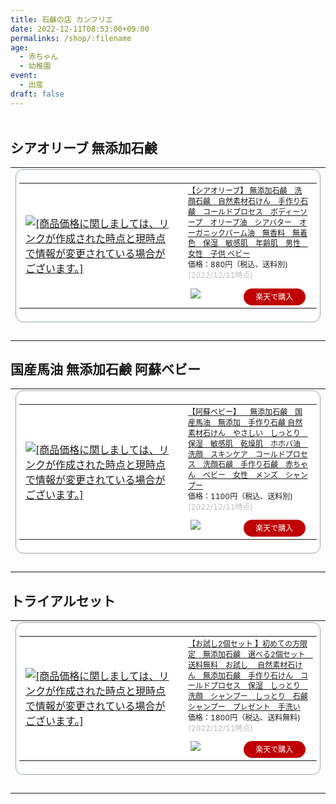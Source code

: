 ```yaml
---
title: 石鹸の店 カンフリエ
date: 2022-12-11T08:53:00+09:00
permalinks: /shop/:filename
age:
  - 赤ちゃん
  - 幼稚園
event:
  - 出産
draft: false
---
```

<a href="https://hb.afl.rakuten.co.jp/hgc/2de41682.34258d38.2d823753.c6deaf60/?pc=http%3A%2F%2Fwww.rakuten.co.jp%2Fsparkler%2F&link_type=pict&ut=eyJwYWdlIjoic2hvcCIsInR5cGUiOiJwaWN0IiwiY29sIjoxLCJjYXQiOiIxIiwiYmFuIjoiMTM2MjQ5NCIsImFtcCI6ZmFsc2V9" target="_blank" rel="nofollow sponsored noopener" style="word-wrap:break-word;"  ><img src="https://hbb.afl.rakuten.co.jp/hlb/2de41682.34258d38.2d823753.c6deaf60/?sid=1&shop=sparkler&size=1&kind=2&me_id=1304810&me_adv_id=1362494&t=logo" border="0" style="margin:2px" alt="" title=""></a>

## シアオリーブ 無添加石鹸
<table border="0" cellpadding="0" cellspacing="0"><tr><td><div style="border:1px solid #95a5a6;border-radius:.75rem;background-color:#FFFFFF;margin:0px;padding:5px;text-align:center;overflow:hidden;"><table><tr><td style="width:240px"><a href="https://hb.afl.rakuten.co.jp/ichiba/2de41e89.b1fcf6c0.2de41e8a.6d4f32db/?pc=https%3A%2F%2Fitem.rakuten.co.jp%2Fsparkler%2Fbath-soap%2F&link_type=picttext&ut=eyJwYWdlIjoiaXRlbSIsInR5cGUiOiJwaWN0dGV4dCIsInNpemUiOiIyNDB4MjQwIiwibmFtIjoxLCJuYW1wIjoicmlnaHQiLCJjb20iOjEsImNvbXAiOiJkb3duIiwicHJpY2UiOjEsImJvciI6MSwiY29sIjoxLCJiYnRuIjoxLCJwcm9kIjowLCJhbXAiOmZhbHNlfQ%3D%3D" target="_blank" rel="nofollow sponsored noopener" style="word-wrap:break-word;"  ><img src="https://hbb.afl.rakuten.co.jp/hgb/2de41e89.b1fcf6c0.2de41e8a.6d4f32db/?me_id=1304810&item_id=10000048&pc=https%3A%2F%2Fthumbnail.image.rakuten.co.jp%2F%400_mall%2Fsparkler%2Fcabinet%2F03871015%2Fimgrc0084948877.jpg%3F_ex%3D240x240&s=240x240&t=picttext" border="0" style="margin:2px" alt="[商品価格に関しましては、リンクが作成された時点と現時点で情報が変更されている場合がございます。]" title="[商品価格に関しましては、リンクが作成された時点と現時点で情報が変更されている場合がございます。]"></a></td><td style="vertical-align:top;"><p style="font-size:12px;line-height:1.4em;text-align:left;margin:0px;padding:2px 6px;word-wrap:break-word"><a href="https://hb.afl.rakuten.co.jp/ichiba/2de41e89.b1fcf6c0.2de41e8a.6d4f32db/?pc=https%3A%2F%2Fitem.rakuten.co.jp%2Fsparkler%2Fbath-soap%2F&link_type=picttext&ut=eyJwYWdlIjoiaXRlbSIsInR5cGUiOiJwaWN0dGV4dCIsInNpemUiOiIyNDB4MjQwIiwibmFtIjoxLCJuYW1wIjoicmlnaHQiLCJjb20iOjEsImNvbXAiOiJkb3duIiwicHJpY2UiOjEsImJvciI6MSwiY29sIjoxLCJiYnRuIjoxLCJwcm9kIjowLCJhbXAiOmZhbHNlfQ%3D%3D" target="_blank" rel="nofollow sponsored noopener" style="word-wrap:break-word;"  >【シアオリーブ】 無添加石鹸　洗顔石鹸　自然素材石けん　手作り石鹸　コールドプロセス　ボディーソープ　オリーブ油　シアバター　オーガニックパーム油　無香料　無着色　保湿　敏感肌　年齢肌　男性　女性　子供 ベビー</a><br><span >価格：880円（税込、送料別)</span> <span style="color:#BBB">(2022/12/11時点)</span></p><div style="margin:10px;"><a href="https://hb.afl.rakuten.co.jp/ichiba/2de41e89.b1fcf6c0.2de41e8a.6d4f32db/?pc=https%3A%2F%2Fitem.rakuten.co.jp%2Fsparkler%2Fbath-soap%2F&link_type=picttext&ut=eyJwYWdlIjoiaXRlbSIsInR5cGUiOiJwaWN0dGV4dCIsInNpemUiOiIyNDB4MjQwIiwibmFtIjoxLCJuYW1wIjoicmlnaHQiLCJjb20iOjEsImNvbXAiOiJkb3duIiwicHJpY2UiOjEsImJvciI6MSwiY29sIjoxLCJiYnRuIjoxLCJwcm9kIjowLCJhbXAiOmZhbHNlfQ%3D%3D" target="_blank" rel="nofollow sponsored noopener" style="word-wrap:break-word;"  ><img src="https://static.affiliate.rakuten.co.jp/makelink/rl.svg" style="float:left;max-height:27px;width:auto;margin-top:0"></a><a href="https://hb.afl.rakuten.co.jp/ichiba/2de41e89.b1fcf6c0.2de41e8a.6d4f32db/?pc=https%3A%2F%2Fitem.rakuten.co.jp%2Fsparkler%2Fbath-soap%2F%3Fscid%3Daf_pc_bbtn&link_type=picttext&ut=eyJwYWdlIjoiaXRlbSIsInR5cGUiOiJwaWN0dGV4dCIsInNpemUiOiIyNDB4MjQwIiwibmFtIjoxLCJuYW1wIjoicmlnaHQiLCJjb20iOjEsImNvbXAiOiJkb3duIiwicHJpY2UiOjEsImJvciI6MSwiY29sIjoxLCJiYnRuIjoxLCJwcm9kIjowLCJhbXAiOmZhbHNlfQ==" target="_blank" rel="nofollow sponsored noopener" style="word-wrap:break-word;"  ><div style="float:right;width:41%;height:27px;background-color:#bf0000;color:#fff!important;font-size:12px;font-weight:500;line-height:27px;margin-left:1px;padding: 0 12px;border-radius:16px;cursor:pointer;text-align:center;">楽天で購入</div></a></div></td></tr></table></div><br><p style="color:#000000;font-size:12px;line-height:1.4em;margin:5px;word-wrap:break-word"></p></td></tr></table>
<!--more-->

## 国産馬油 無添加石鹸 阿蘇ベビー
<table border="0" cellpadding="0" cellspacing="0"><tr><td><div style="border:1px solid #95a5a6;border-radius:.75rem;background-color:#FFFFFF;margin:0px;padding:5px;text-align:center;overflow:hidden;"><table><tr><td style="width:240px"><a href="https://hb.afl.rakuten.co.jp/ichiba/2de41e89.b1fcf6c0.2de41e8a.6d4f32db/?pc=https%3A%2F%2Fitem.rakuten.co.jp%2Fsparkler%2Fbayu-baby%2F&link_type=picttext&ut=eyJwYWdlIjoiaXRlbSIsInR5cGUiOiJwaWN0dGV4dCIsInNpemUiOiIyNDB4MjQwIiwibmFtIjoxLCJuYW1wIjoicmlnaHQiLCJjb20iOjEsImNvbXAiOiJkb3duIiwicHJpY2UiOjEsImJvciI6MSwiY29sIjoxLCJiYnRuIjoxLCJwcm9kIjowLCJhbXAiOmZhbHNlfQ%3D%3D" target="_blank" rel="nofollow sponsored noopener" style="word-wrap:break-word;"  ><img src="https://hbb.afl.rakuten.co.jp/hgb/2de41e89.b1fcf6c0.2de41e8a.6d4f32db/?me_id=1304810&item_id=10000034&pc=https%3A%2F%2Fthumbnail.image.rakuten.co.jp%2F%400_mall%2Fsparkler%2Fcabinet%2F03871015%2Fimgrc0088244647.jpg%3F_ex%3D240x240&s=240x240&t=picttext" border="0" style="margin:2px" alt="[商品価格に関しましては、リンクが作成された時点と現時点で情報が変更されている場合がございます。]" title="[商品価格に関しましては、リンクが作成された時点と現時点で情報が変更されている場合がございます。]"></a></td><td style="vertical-align:top;"><p style="font-size:12px;line-height:1.4em;text-align:left;margin:0px;padding:2px 6px;word-wrap:break-word"><a href="https://hb.afl.rakuten.co.jp/ichiba/2de41e89.b1fcf6c0.2de41e8a.6d4f32db/?pc=https%3A%2F%2Fitem.rakuten.co.jp%2Fsparkler%2Fbayu-baby%2F&link_type=picttext&ut=eyJwYWdlIjoiaXRlbSIsInR5cGUiOiJwaWN0dGV4dCIsInNpemUiOiIyNDB4MjQwIiwibmFtIjoxLCJuYW1wIjoicmlnaHQiLCJjb20iOjEsImNvbXAiOiJkb3duIiwicHJpY2UiOjEsImJvciI6MSwiY29sIjoxLCJiYnRuIjoxLCJwcm9kIjowLCJhbXAiOmZhbHNlfQ%3D%3D" target="_blank" rel="nofollow sponsored noopener" style="word-wrap:break-word;"  >【阿蘇ベビー】 　無添加石鹸　国産馬油　無添加　手作り石鹸 自然素材石けん　やさしい　しっとり　保湿　敏感肌　乾燥肌　ホホバ油　洗顔　スキンケア　コールドプロセス　洗顔石鹸　手作り石鹸　赤ちゃん　ベビー　女性　メンズ　シャンプー</a><br><span >価格：1100円（税込、送料別)</span> <span style="color:#BBB">(2022/12/11時点)</span></p><div style="margin:10px;"><a href="https://hb.afl.rakuten.co.jp/ichiba/2de41e89.b1fcf6c0.2de41e8a.6d4f32db/?pc=https%3A%2F%2Fitem.rakuten.co.jp%2Fsparkler%2Fbayu-baby%2F&link_type=picttext&ut=eyJwYWdlIjoiaXRlbSIsInR5cGUiOiJwaWN0dGV4dCIsInNpemUiOiIyNDB4MjQwIiwibmFtIjoxLCJuYW1wIjoicmlnaHQiLCJjb20iOjEsImNvbXAiOiJkb3duIiwicHJpY2UiOjEsImJvciI6MSwiY29sIjoxLCJiYnRuIjoxLCJwcm9kIjowLCJhbXAiOmZhbHNlfQ%3D%3D" target="_blank" rel="nofollow sponsored noopener" style="word-wrap:break-word;"  ><img src="https://static.affiliate.rakuten.co.jp/makelink/rl.svg" style="float:left;max-height:27px;width:auto;margin-top:0"></a><a href="https://hb.afl.rakuten.co.jp/ichiba/2de41e89.b1fcf6c0.2de41e8a.6d4f32db/?pc=https%3A%2F%2Fitem.rakuten.co.jp%2Fsparkler%2Fbayu-baby%2F%3Fscid%3Daf_pc_bbtn&link_type=picttext&ut=eyJwYWdlIjoiaXRlbSIsInR5cGUiOiJwaWN0dGV4dCIsInNpemUiOiIyNDB4MjQwIiwibmFtIjoxLCJuYW1wIjoicmlnaHQiLCJjb20iOjEsImNvbXAiOiJkb3duIiwicHJpY2UiOjEsImJvciI6MSwiY29sIjoxLCJiYnRuIjoxLCJwcm9kIjowLCJhbXAiOmZhbHNlfQ==" target="_blank" rel="nofollow sponsored noopener" style="word-wrap:break-word;"  ><div style="float:right;width:41%;height:27px;background-color:#bf0000;color:#fff!important;font-size:12px;font-weight:500;line-height:27px;margin-left:1px;padding: 0 12px;border-radius:16px;cursor:pointer;text-align:center;">楽天で購入</div></a></div></td></tr></table></div><br><p style="color:#000000;font-size:12px;line-height:1.4em;margin:5px;word-wrap:break-word"></p></td></tr></table>

## トライアルセット
<table border="0" cellpadding="0" cellspacing="0"><tr><td><div style="border:1px solid #95a5a6;border-radius:.75rem;background-color:#FFFFFF;margin:0px;padding:5px;text-align:center;overflow:hidden;"><table><tr><td style="width:240px"><a href="https://hb.afl.rakuten.co.jp/ichiba/2de41e89.b1fcf6c0.2de41e8a.6d4f32db/?pc=https%3A%2F%2Fitem.rakuten.co.jp%2Fsparkler%2Ftrial-01%2F&link_type=picttext&ut=eyJwYWdlIjoiaXRlbSIsInR5cGUiOiJwaWN0dGV4dCIsInNpemUiOiIyNDB4MjQwIiwibmFtIjoxLCJuYW1wIjoicmlnaHQiLCJjb20iOjEsImNvbXAiOiJkb3duIiwicHJpY2UiOjEsImJvciI6MSwiY29sIjoxLCJiYnRuIjoxLCJwcm9kIjowLCJhbXAiOmZhbHNlfQ%3D%3D" target="_blank" rel="nofollow sponsored noopener" style="word-wrap:break-word;"  ><img src="https://hbb.afl.rakuten.co.jp/hgb/2de41e89.b1fcf6c0.2de41e8a.6d4f32db/?me_id=1304810&item_id=10000132&pc=https%3A%2F%2Fthumbnail.image.rakuten.co.jp%2F%400_mall%2Fsparkler%2Fcabinet%2F03871015%2Fimgrc0088244686.jpg%3F_ex%3D240x240&s=240x240&t=picttext" border="0" style="margin:2px" alt="[商品価格に関しましては、リンクが作成された時点と現時点で情報が変更されている場合がございます。]" title="[商品価格に関しましては、リンクが作成された時点と現時点で情報が変更されている場合がございます。]"></a></td><td style="vertical-align:top;"><p style="font-size:12px;line-height:1.4em;text-align:left;margin:0px;padding:2px 6px;word-wrap:break-word"><a href="https://hb.afl.rakuten.co.jp/ichiba/2de41e89.b1fcf6c0.2de41e8a.6d4f32db/?pc=https%3A%2F%2Fitem.rakuten.co.jp%2Fsparkler%2Ftrial-01%2F&link_type=picttext&ut=eyJwYWdlIjoiaXRlbSIsInR5cGUiOiJwaWN0dGV4dCIsInNpemUiOiIyNDB4MjQwIiwibmFtIjoxLCJuYW1wIjoicmlnaHQiLCJjb20iOjEsImNvbXAiOiJkb3duIiwicHJpY2UiOjEsImJvciI6MSwiY29sIjoxLCJiYnRuIjoxLCJwcm9kIjowLCJhbXAiOmZhbHNlfQ%3D%3D" target="_blank" rel="nofollow sponsored noopener" style="word-wrap:break-word;"  >【お試し2個セット 】初めての方限定　無添加石鹸　選べる2個セット　送料無料　お試し　 自然素材石けん　無添加石鹸　手作り石けん　コールドプロセス　保湿　しっとり　洗顔　シャンプー　しっとり　石鹸シャンプー　プレゼント　手洗い</a><br><span >価格：1800円（税込、送料無料)</span> <span style="color:#BBB">(2022/12/11時点)</span></p><div style="margin:10px;"><a href="https://hb.afl.rakuten.co.jp/ichiba/2de41e89.b1fcf6c0.2de41e8a.6d4f32db/?pc=https%3A%2F%2Fitem.rakuten.co.jp%2Fsparkler%2Ftrial-01%2F&link_type=picttext&ut=eyJwYWdlIjoiaXRlbSIsInR5cGUiOiJwaWN0dGV4dCIsInNpemUiOiIyNDB4MjQwIiwibmFtIjoxLCJuYW1wIjoicmlnaHQiLCJjb20iOjEsImNvbXAiOiJkb3duIiwicHJpY2UiOjEsImJvciI6MSwiY29sIjoxLCJiYnRuIjoxLCJwcm9kIjowLCJhbXAiOmZhbHNlfQ%3D%3D" target="_blank" rel="nofollow sponsored noopener" style="word-wrap:break-word;"  ><img src="https://static.affiliate.rakuten.co.jp/makelink/rl.svg" style="float:left;max-height:27px;width:auto;margin-top:0"></a><a href="https://hb.afl.rakuten.co.jp/ichiba/2de41e89.b1fcf6c0.2de41e8a.6d4f32db/?pc=https%3A%2F%2Fitem.rakuten.co.jp%2Fsparkler%2Ftrial-01%2F%3Fscid%3Daf_pc_bbtn&link_type=picttext&ut=eyJwYWdlIjoiaXRlbSIsInR5cGUiOiJwaWN0dGV4dCIsInNpemUiOiIyNDB4MjQwIiwibmFtIjoxLCJuYW1wIjoicmlnaHQiLCJjb20iOjEsImNvbXAiOiJkb3duIiwicHJpY2UiOjEsImJvciI6MSwiY29sIjoxLCJiYnRuIjoxLCJwcm9kIjowLCJhbXAiOmZhbHNlfQ==" target="_blank" rel="nofollow sponsored noopener" style="word-wrap:break-word;"  ><div style="float:right;width:41%;height:27px;background-color:#bf0000;color:#fff!important;font-size:12px;font-weight:500;line-height:27px;margin-left:1px;padding: 0 12px;border-radius:16px;cursor:pointer;text-align:center;">楽天で購入</div></a></div></td></tr></table></div><br><p style="color:#000000;font-size:12px;line-height:1.4em;margin:5px;word-wrap:break-word"></p></td></tr></table>
